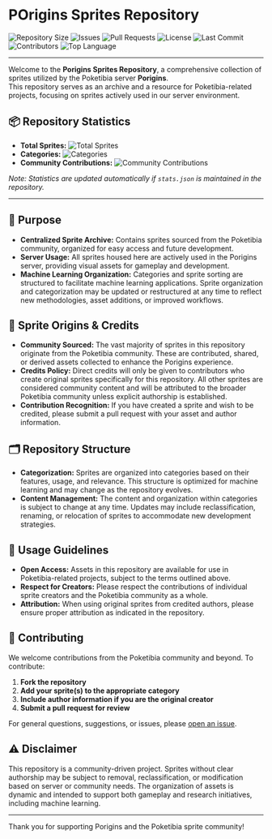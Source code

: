# POrigins Sprites Repository

![Repository Size](https://img.shields.io/github/repo-size/DistTopic/porigins-sprites)
![Issues](https://img.shields.io/github/issues/DistTopic/porigins-sprites)
![Pull Requests](https://img.shields.io/github/issues-pr/DistTopic/porigins-sprites)
![License](https://img.shields.io/github/license/DistTopic/porigins-sprites)
![Last Commit](https://img.shields.io/github/last-commit/DistTopic/porigins-sprites)
![Contributors](https://img.shields.io/github/contributors/DistTopic/porigins-sprites)
![Top Language](https://img.shields.io/github/languages/top/DistTopic/porigins-sprites)

---

Welcome to the **Porigins Sprites Repository**, a comprehensive collection of sprites utilized by the Poketibia server **Porigins**.  
This repository serves as an archive and a resource for Poketibia-related projects, focusing on sprites actively used in our server environment.

## 📦 Repository Statistics

- **Total Sprites:** ![Total Sprites](https://img.shields.io/badge/dynamic/json?color=green&label=Sprites&query=%24.total_sprites&url=https%3A%2F%2Fraw.githubusercontent.com%2FDistTopic%2Fporigins-sprites%2Fmain%2Fstats.json)
- **Categories:** ![Categories](https://img.shields.io/badge/dynamic/json?color=blue&label=Categories&query=%24.categories&url=https%3A%2F%2Fraw.githubusercontent.com%2FDistTopic%2Fporigins-sprites%2Fmain%2Fstats.json)
- **Community Contributions:** ![Community Contributions](https://img.shields.io/badge/dynamic/json?color=yellow&label=Community%20Sprites&query=%24.community_sprites&url=https%3A%2F%2Fraw.githubusercontent.com%2FDistTopic%2Fporigins-sprites%2Fmain%2Fstats.json)

_Note: Statistics are updated automatically if `stats.json` is maintained in the repository._

---

## 🎯 Purpose

- **Centralized Sprite Archive:** Contains sprites sourced from the Poketibia community, organized for easy access and future development.
- **Server Usage:** All sprites housed here are actively used in the Porigins server, providing visual assets for gameplay and development.
- **Machine Learning Organization:** Categories and sprite sorting are structured to facilitate machine learning applications. Sprite organization and categorization may be updated or restructured at any time to reflect new methodologies, asset additions, or improved workflows.

## 📝 Sprite Origins & Credits

- **Community Sourced:** The vast majority of sprites in this repository originate from the Poketibia community. These are contributed, shared, or derived assets collected to enhance the Porigins experience.
- **Credits Policy:** Direct credits will only be given to contributors who create original sprites specifically for this repository. All other sprites are considered community content and will be attributed to the broader Poketibia community unless explicit authorship is established.
- **Contribution Recognition:** If you have created a sprite and wish to be credited, please submit a pull request with your asset and author information.

## 🗂️ Repository Structure

- **Categorization:** Sprites are organized into categories based on their features, usage, and relevance. This structure is optimized for machine learning and may change as the repository evolves.
- **Content Management:** The content and organization within categories is subject to change at any time. Updates may include reclassification, renaming, or relocation of sprites to accommodate new development strategies.

## 🚦 Usage Guidelines

- **Open Access:** Assets in this repository are available for use in Poketibia-related projects, subject to the terms outlined above.
- **Respect for Creators:** Please respect the contributions of individual sprite creators and the Poketibia community as a whole.
- **Attribution:** When using original sprites from credited authors, please ensure proper attribution as indicated in the repository.

## 🤝 Contributing

We welcome contributions from the Poketibia community and beyond. To contribute:

1. **Fork the repository**
2. **Add your sprite(s) to the appropriate category**
3. **Include author information if you are the original creator**
4. **Submit a pull request for review**

For general questions, suggestions, or issues, please [open an issue](https://github.com/DistTopic/porigins-sprites/issues).

## ⚠️ Disclaimer

This repository is a community-driven project. Sprites without clear authorship may be subject to removal, reclassification, or modification based on server or community needs. The organization of assets is dynamic and intended to support both gameplay and research initiatives, including machine learning.

---

Thank you for supporting Porigins and the Poketibia sprite community!
